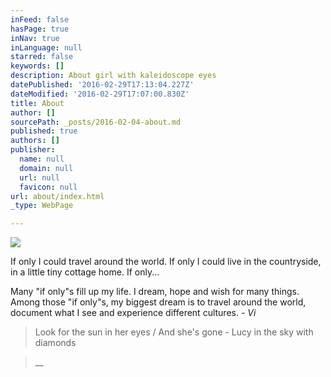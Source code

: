 ```yaml
---
inFeed: false
hasPage: true
inNav: true
inLanguage: null
starred: false
keywords: []
description: About girl with kaleidoscope eyes
datePublished: '2016-02-29T17:13:04.227Z'
dateModified: '2016-02-29T17:07:00.830Z'
title: About
author: []
sourcePath: _posts/2016-02-04-about.md
published: true
authors: []
publisher:
  name: null
  domain: null
  url: null
  favicon: null
url: about/index.html
_type: WebPage

---
```

![](https://s3-us-west-2.amazonaws.com/the-grid-img/p/506ac7efdccd3b384716408bfcc89521eaaf4f2a.png)

If only I could travel around the world. If only I could live in the countryside, in a little tiny cottage home. If only...

Many "if only"s fill up my life. I dream, hope and wish for many things. Among those "if only"s, my biggest dream is to travel around the world, document what I see and experience different cultures. _- Vi_

> Look for the sun in her eyes / And she's gone - Lucy in the sky with diamonds

> __